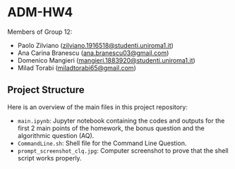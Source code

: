 # ADM-HW4

Members of Group 12:   
- Paolo Zilviano (zilviano.1916518@studenti.uniroma1.it)
- Ana Carina Branescu (ana.branescu03@gmail.com)
- Domenico Mangieri (mangieri.1883920@studenti.uniroma1.it)
- Milad Torabi (miladtorabi65@gmail.com)

## Project Structure

Here is an overview of the main files in this project repository:

- `main.ipynb`: Jupyter notebook containing the codes and outputs for the first 2 main points of the homework, the bonus question and the algorithmic question (AQ).
- `CommandLine.sh`: Shell file for the Command Line Question.
- `prompt_screenshot_clq.jpg`: Computer screenshot to prove that the shell script works properly.

